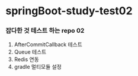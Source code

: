 # springBoot-study-test02

### 잡다한 것 테스트 하는 repo 02

1. AfterCommitCallback 테스트 
2. Queue 테스트 
3. Redis 연동 
3. gradle 멀티모듈 설정